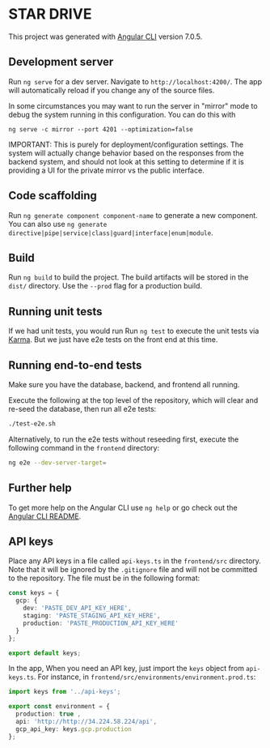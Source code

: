 # STAR DRIVE

This project was generated with [Angular CLI](https://github.com/angular/angular-cli) version 7.0.5.

## Development server

Run `ng serve` for a dev server. Navigate to `http://localhost:4200/`. The app will automatically reload if you change any of the source files.

In some circumstances you may want to run the server in "mirror" mode to debug the system running in this configuration.  You can do this with
```
ng serve -c mirror --port 4201 --optimization=false
```
IMPORTANT:  This is purely for deployment/configuration settings.  The system will actually change behavior based on the responses from the backend system,
and should not look at this setting to determine if it is providing a UI for the private mirror vs the public interface.

## Code scaffolding

Run `ng generate component component-name` to generate a new component. You can also use `ng generate directive|pipe|service|class|guard|interface|enum|module`.

## Build

Run `ng build` to build the project. The build artifacts will be stored in the `dist/` directory. Use the `--prod` flag for a production build.

## Running unit tests
If we had unit tests, you would run
Run `ng test` to execute the unit tests via [Karma](https://karma-runner.github.io).
But we just have e2e tests on the front end at this time.

## Running end-to-end tests
Make sure you have the database, backend, and frontend all running.

Execute the following at the top level of the repository, which will clear and re-seed the database, then run all e2e tests:
```BASH
./test-e2e.sh
```
Alternatively, to run the e2e tests without reseeding first, execute the following command in the `frontend` directory:
```BASH
ng e2e --dev-server-target=
```

## Further help

To get more help on the Angular CLI use `ng help` or go check out the [Angular CLI README](https://github.com/angular/angular-cli/blob/master/README.md).


## API keys

Place any API keys in a file called `api-keys.ts` in the `frontend/src` directory. Note that it will be ignored by the `.gitignore` file and will not be committed to the repository. The file must be in the following format:

```ts
const keys = {
  gcp: {
    dev: 'PASTE_DEV_API_KEY_HERE',
    staging: 'PASTE_STAGING_API_KEY_HERE',
    production: 'PASTE_PRODUCTION_API_KEY_HERE'
  }
};

export default keys;
```

In the app, When you need an API key, just import the `keys` object from `api-keys.ts`. For instance, in `frontend/src/environments/environment.prod.ts`:

```ts
import keys from '../api-keys';

export const environment = {
  production: true ,
  api: 'http://http://34.224.58.224/api',
  gcp_api_key: keys.gcp.production
};
```

